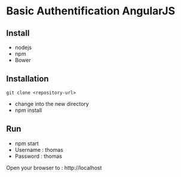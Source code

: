 # Basic Authentification AngularJS


## Install
* nodejs
* npm
* Bower

## Installation
```
git clone <repository-url> 
```
* change into the new directory
* npm install

## Run
* npm start
* Username : thomas
* Password : thomas

Open your browser to : http://localhost
